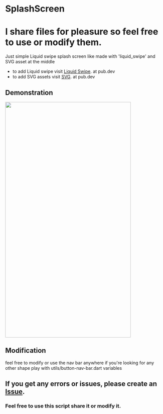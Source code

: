 # SplashScreen
# I share files for pleasure so feel free to use or modify them.

Just simple Liquid swipe splash screen like made with 'liquid_swipe'
and SVG asset at the middle
- to add Liquid swipe visit [Liquid Swipe](https://pub.dev/packages/liquid_swipe). at pub.dev
- to add SVG assets visit [SVG](https://pub.dev/packages/flutter_svg). at pub.dev

## Demonstration

<img src="https://github.com/zharrane/Liquid-Swipe/blob/master/untitled.gif" width="400" height="750"/>

## Modification

feel free to modify or use the nav bar anywhere
if you're looking for any other shape play with utils/button-nav-bar.dart variables

## If you get any errors or issues, please create an [Issue](https://github.com/zharrane/Liquid-Swipe/issues/new).
### Feel free to use this script share it or modify it.
